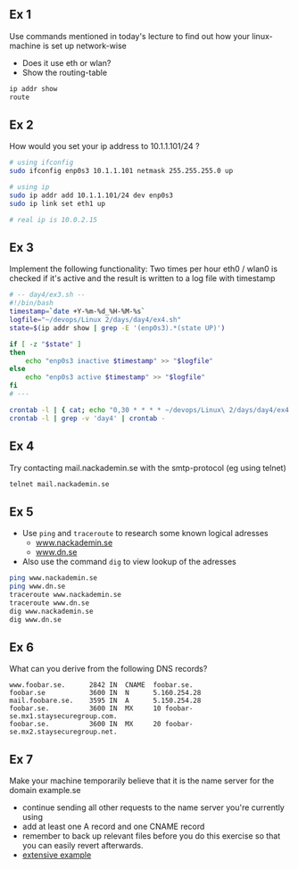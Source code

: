 ## Ex 1
Use commands mentioned in today's lecture to find out
how your linux-machine is set up network-wise
* Does it use eth or wlan?
* Show the routing-table
```bash
ip addr show
route
```


## Ex 2
How would you set your ip address to 10.1.1.101/24 ?
```bash
# using ifconfig
sudo ifconfig enp0s3 10.1.1.101 netmask 255.255.255.0 up

# using ip
sudo ip addr add 10.1.1.101/24 dev enp0s3
sudo ip link set eth1 up

# real ip is 10.0.2.15
```


## Ex 3
Implement the following functionality:
Two times per hour eth0 / wlan0 is checked if it's active and the result is 
written to a log file with timestamp
```bash
# -- day4/ex3.sh --
#!/bin/bash
timestamp=`date +Y-%m-%d_%H-%M-%s`
logfile="~/devops/Linux 2/days/day4/ex4.sh"
state=$(ip addr show | grep -E '(enp0s3).*(state UP)')

if [ -z "$state" ]
then
    echo "enp0s3 inactive $timestamp" >> "$logfile"
else
    echo "enp0s3 active $timestamp" >> "$logfile"
fi
# ---

crontab -l | { cat; echo "0,30 * * * * ~/devops/Linux\ 2/days/day4/ex4.sh"; } | crontab -
crontab -l | grep -v 'day4' | crontab -
```


## Ex 4
Try contacting mail.nackademin.se with the smtp-protocol (eg using telnet)
```bash
telnet mail.nackademin.se
```


## Ex 5
* Use `ping` and `traceroute` to research some known logical adresses
  - www.nackademin.se
  - www.dn.se
* Also use the command `dig` to view lookup of the adresses
```bash
ping www.nackademin.se
ping www.dn.se
traceroute www.nackademin.se
traceroute www.dn.se
dig www.nackademin.se
dig www.dn.se
```


## Ex 6
What can you derive from the following DNS records?
```
www.foobar.se.      2842 IN  CNAME  foobar.se.
foobar.se           3600 IN  N      5.160.254.28
mail.foobare.se.    3595 IN  A      5.150.254.28
foobar.se.          3600 IN  MX     10 foobar-se.mx1.staysecuregroup.com.
foobar.se.          3600 IN  MX     20 foobar-se.mx2.staysecuregroup.net.
```


## Ex 7
Make your machine temporarily believe that it is the name server for the domain
example.se
- continue sending all other requests to the name server you're currently using
- add at least one A record and one CNAME record
- remember to back up relevant files before you do this exercise so that you can easily revert afterwards.
- [extensive example](https://www.digitalocean.com/community/tutorials/how-to-configure-bind-as-a-private-network-dns-server-on-ubuntu-18-04)
 


```


